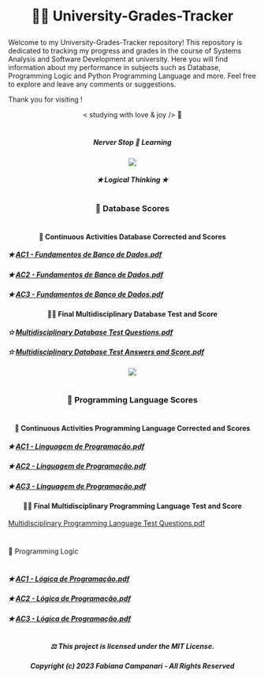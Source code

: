 # <p align="center"> 👩‍🎓 University-Grades-Tracker </p>

Welcome to my University-Grades-Tracker repository! This repository is dedicated to tracking my progress and grades in the course of Systems Analysis and Software Development at university. Here you will find information about my performance in subjects such as Database, Programming Logic and Python Programming Language and more. Feel free to explore and leave any comments or suggestions.

Thank you for visiting ! 


<p align="center"> < studying with love & joy /> 🤍

#

##### <p align="center"> Nerver Stop 🚀 Learning </p>
 
<p align="center">
 <img src="https://github.com/FabianaCampanari/University-Grades-Tracker/assets/113218619/33c27e16-b609-45cd-a7b0-953442a957a9" />


 ##### <p align="center">  ✭ Logical Thinking  ✭  </p>

 
#

### <p align="center">  🎲 Database Scores </p>

#


#### <p align="center"> 📝 Continuous Activities Database Corrected and Scores </p>
 
##### ✭ [AC1 - Fundamentos de Banco de Dados.pdf](https://github.com/FabianaCampanari/University-Grades-Tracker/files/11631869/AC1.-.Fundamentos.de.Banco.de.Dados.pdf)  

##### ✭ [AC2 - Fundamentos de Banco de Dados.pdf](https://github.com/FabianaCampanari/University-Grades-Tracker/files/11571418/AC2.-.Fundamentos.de.Banco.de.Dados.pdf)

##### ✭ [AC3 - Fundamentos de Banco de Dados.pdf](https://github.com/FabianaCampanari/University-Grades-Tracker/files/11631584/AC3.-.Fundamentos.de.Banco.de.Dados.pdf)

#### <p align="center">👩‍💻 Final Multidisciplinary Database Test and Score </p>

##### ✫ [Multidisciplinary Database Test Questions.pdf](https://github.com/FabianaCampanari/University-Grades-Tracker/files/12016550/Multidisciplinary.Database.Test.Questions.pdf)

##### ✫ [Multidisciplinary Database Test Answers and Score.pdf](https://github.com/FabianaCampanari/University-Grades-Tracker/files/12016567/Multidisciplinary.Database.Test.Answers.and.Score.pdf)

<p align="center"> 
 <img src="https://github.com/FabianaCampanari/University-Grades-Tracker/assets/113218619/c81aa519-0b57-401c-9a97-625142ced421" />
 
#

 ### <p align="center"> 🐍 Programming Language Scores </p>

#

#### <p align="center"> 📝 Continuous Activities Programming Language Corrected and Scores </p>

##### ✭ [AC1 - Linguagem de Programação.pdf](https://github.com/FabianaCampanari/University-Grades-Tracker/files/11571350/AC1.-.Linguagem.de.Programacao.pdf)


##### ✭ [AC2 - Linguagem de Programação.pdf](https://github.com/FabianaCampanari/University-Grades-Tracker/files/11571353/AC2.-.Linguagem.de.Programacao.pdf)


##### ✭ [AC3 - Linguagem de Programação.pdf](https://github.com/FabianaCampanari/University-Grades-Tracker/files/11631613/AC3.-.Linguagem.de.Programacao.pdf)


#### <p align="center"> 👩‍💻 Final Multidisciplinary Programming Language Test and Score </p>

[Multidisciplinary Programming Language Test Questions.pdf](https://github.com/FabianaCampanari/University-Grades-Tracker/files/12016727/Multidisciplinary.Programming.Language.Test.Questions.pdf)



#

🧠 Programming Logic

#

##### ✭ [AC1 - Lógica de Programação.pdf](https://github.com/FabianaCampanari/University-Grades-Tracker/files/11571387/AC1.-.Logica.de.Programacao.pdf)

##### ✭ [AC2 - Lógica de Programação.pdf](https://github.com/FabianaCampanari/University-Grades-Tracker/files/11571401/AC2.-.Logica.de.Programacao.pdf)

##### ✭ [AC3 - Lógica de Programação.pdf](https://github.com/FabianaCampanari/University-Grades-Tracker/files/11631640/AC3.-.Logica.de.Programacao.pdf)

 
 # 
 
##### <p align="center"> ⚖︎ This project is licensed under the MIT License. </p>

##### <p align="center"> Copyright (c) 2023 Fabiana Campanari - All Rights Reserved </p>



